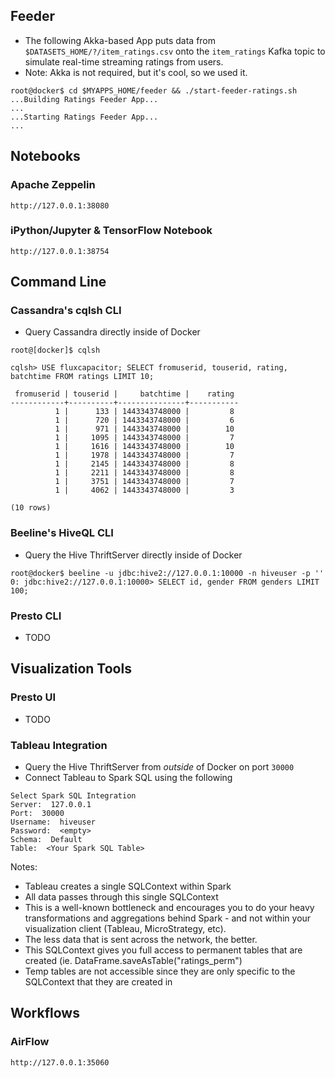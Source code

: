 ## Feeder
* The following Akka-based App puts data from `$DATASETS_HOME/?/item_ratings.csv` onto the `item_ratings` Kafka topic to simulate real-time streaming ratings from users.  
* Note:  Akka is not required, but it's cool, so we used it.
```
root@docker$ cd $MYAPPS_HOME/feeder && ./start-feeder-ratings.sh
...Building Ratings Feeder App...
...
...Starting Ratings Feeder App...
...
```

## Notebooks
### Apache Zeppelin
```
http://127.0.0.1:38080
```

### iPython/Jupyter & TensorFlow Notebook
```
http://127.0.0.1:38754
```

## Command Line
### Cassandra's cqlsh CLI
* Query Cassandra directly inside of Docker
```
root@[docker]$ cqlsh

cqlsh> USE fluxcapacitor; SELECT fromuserid, touserid, rating, batchtime FROM ratings LIMIT 10;

 fromuserid | touserid |     batchtime |    rating
------------+----------+---------------+-----------
          1 |      133 | 1443343748000 |         8
          1 |      720 | 1443343748000 |         6
          1 |      971 | 1443343748000 |        10
          1 |     1095 | 1443343748000 |         7
          1 |     1616 | 1443343748000 |        10
          1 |     1978 | 1443343748000 |         7
          1 |     2145 | 1443343748000 |         8
          1 |     2211 | 1443343748000 |         8
          1 |     3751 | 1443343748000 |         7
          1 |     4062 | 1443343748000 |         3

(10 rows)
```

### Beeline's HiveQL CLI
* Query the Hive ThriftServer directly inside of Docker
```
root@docker$ beeline -u jdbc:hive2://127.0.0.1:10000 -n hiveuser -p ''
0: jdbc:hive2://127.0.0.1:10000> SELECT id, gender FROM genders LIMIT 100;
```

### Presto CLI
* TODO

## Visualization Tools
### Presto UI
* TODO

### Tableau Integration
* Query the Hive ThriftServer from *outside* of Docker on port `30000`
* Connect Tableau to Spark SQL using the following
```
Select Spark SQL Integration 
Server:  127.0.0.1
Port:  30000
Username:  hiveuser
Password:  <empty>
Schema:  Default
Table:  <Your Spark SQL Table> 
```
Notes:
* Tableau creates a single SQLContext within Spark
* All data passes through this single SQLContext
* This is a well-known bottleneck and encourages you to do your heavy transformations and aggregations behind Spark - and not within your visualization client (Tableau, MicroStrategy, etc).
* The less data that is sent across the network, the better.
* This SQLContext gives you full access to permanent tables that are created (ie. DataFrame.saveAsTable("ratings_perm")
* Temp tables are not accessible since they are only specific to the SQLContext that they are created in

## Workflows
### AirFlow
```
http://127.0.0.1:35060
```